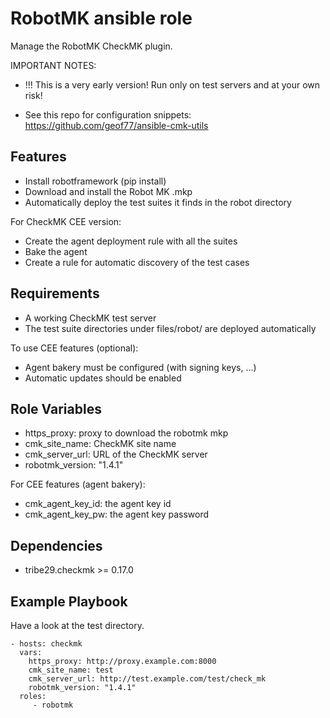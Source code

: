 RobotMK ansible role
====================

Manage the RobotMK CheckMK plugin.

IMPORTANT NOTES: 

* !!! This is a very early version! Run only on test servers and at your own risk!

* See this repo for configuration snippets: https://github.com/geof77/ansible-cmk-utils

Features
--------

* Install robotframework (pip install)
* Download and install the Robot MK .mkp
* Automatically deploy the test suites it finds in the robot directory

For CheckMK CEE version:

* Create the agent deployment rule with all the suites
* Bake the agent
* Create a rule for automatic discovery of the test cases

Requirements
------------

* A working CheckMK test server
* The test suite directories under files/robot/ are deployed automatically

To use CEE features (optional):
* Agent bakery must be configured (with signing keys, ...)
* Automatic updates should be enabled

Role Variables
--------------

* https_proxy: proxy to download the robotmk mkp
* cmk_site_name: CheckMK site name
* cmk_server_url: URL of the CheckMK server
* robotmk_version: "1.4.1"

For CEE features (agent bakery):
* cmk_agent_key_id: the agent key id
* cmk_agent_key_pw: the agent key password 

Dependencies
------------

* tribe29.checkmk >= 0.17.0

Example Playbook
----------------

Have a look at the test directory.

    - hosts: checkmk
      vars:
        https_proxy: http://proxy.example.com:8000
        cmk_site_name: test
        cmk_server_url: http://test.example.com/test/check_mk
        robotmk_version: "1.4.1"
      roles:
         - robotmk

